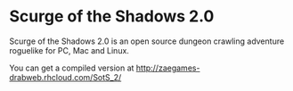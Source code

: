 Scurge of the Shadows 2.0
=========================
Scurge of the Shadows 2.0 is an open source dungeon crawling adventure roguelike for PC, Mac and Linux.

You can get a compiled version at http://zaegames-drabweb.rhcloud.com/SotS_2/
